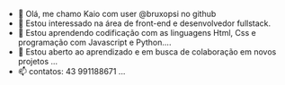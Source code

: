 - 👋 Olá, me chamo Kaio com user @bruxopsi no github
- 👀 Estou interessado na área de front-end e desenvolvedor fullstack.
- 🌱 Estou aprendendo codificação com as linguagens Html, Css e programação com Javascript e Python....
- 💞️ Estou aberto ao aprendizado e em busca de colaboração em novos projetos ...
- 📫 contatos: 43 991188671 ...

<!---
bruxopsi/bruxopsi is a ✨ special ✨ repository because its `README.md` (this file) appears on your GitHub profile.
You can click the Preview link to take a look at your changes.
--->

